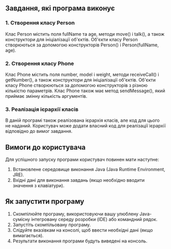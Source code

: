 ## Завдання, які програма виконує

### 1. Створення класу Person
Клас Person містить поля fullName та age, методи move() і talk(), а також конструктори для ініціалізації об'єктів. Об'єкти класу Person створюються за допомогою конструкторів Person() і Person(fullName, age).

### 2. Створення класу Phone
Клас Phone містить поля number, model і weight, методи receiveCall() і getNumber(), а також конструктори для ініціалізації об'єктів. Об'єкти класу Phone створюються за допомогою конструкторів з різною кількістю параметрів. Клас Phone також має метод sendMessage(), який приймає змінну кількість аргументів.

### 3. Реалізація ієрархії класів
В даній програмі також реалізована ієрархія класів, але код для цього не наданий. Користувач може додати власний код для реалізації ієрархії відповідно до вимог завдання.

## Вимоги до користувача
Для успішного запуску програми користувач повинен мати наступне:

1. Встановлене середовище виконання Java (Java Runtime Environment, JRE).
2. Вхідні дані для виконання завдань (якщо необхідно вводити значення з клавіатури).

## Як запустити програму
1. Скомпілюйте програму, використовуючи вашу улюблену Java-сумісну інтегровану середу розробки (IDE) або командний рядок.
2. Запустіть скомпільовану програму.
3. Слідуйте вказівкам на консолі, щоб ввести необхідні дані (якщо вимагається).
4. Результати виконання програми будуть виведені на консоль.
